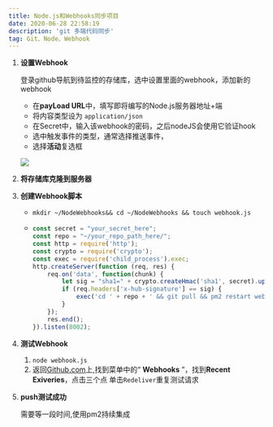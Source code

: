 ```yaml
---
title: Node.js和Webhooks同步项目
date: 2020-06-28 22:58:19
description: 'git 多端代码同步'
tag: Git、Node、Webhook
---
```


1. **设置Webhook**

   登录github导航到待监控的存储库，选中设置里面的webhook，添加新的webhook

   * 在**payLoad URL**中，填写即将编写的Node.js服务器地址+端
   * 将内容类型设为 `application/json`
   * 在Secret中，输入该webhook的密码，之后nodeJS会使用它验证hook
   * 选中触发事件的类型，通常选择推送事件，
   * 选择**活动**复选框

   ![](http://img.massivejohn.com/webhook.png)

2. **将存储库克隆到服务器**

3. **创建Webhook脚本**

   * `mkdir ~/NodeWebhooks&& cd ~/NodeWebhooks && touch webhook.js `

   * ```javascript
     const secret = "your_secret_here";
     const repo = "~/your_repo_path_here/";
     const http = require('http');
     const crypto = require('crypto');
     const exec = require('child_process').exec;
     http.createServer(function (req, res) {
         req.on('data', function(chunk) {
             let sig = "sha1=" + crypto.createHmac('sha1', secret).update(chunk.toString()).digest('hex');
             if (req.headers['x-hub-signature'] == sig) {
                 exec('cd ' + repo + ' && git pull && pm2 restart webhook');
             }
         });
         res.end();
     }).listen(8002);
     ```

4. **测试Webhook**

   1. `node webhook.js`
   2. 返回[Github.com](https://github.com/)上,找到菜单中的“ **Webhooks** ”，找到**Recent Exiveries**，点击三个点 单击`Redeliver`重复测试请求

5. **push测试成功**

   需要等一段时间,使用pm2持续集成